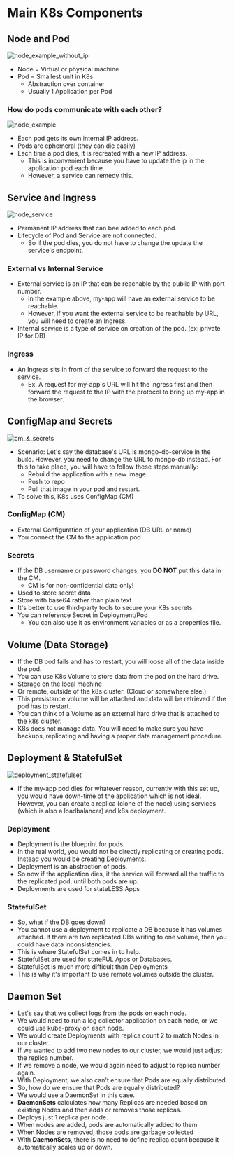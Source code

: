 # Main K8s Components

## Node and Pod

![node_example_without_ip](../images/node_example_wo_ip.png)

- Node = Virtual or physical machine
- Pod = Smallest unit in K8s
  - Abstraction over container
  - Usually 1 Application per Pod

### How do pods communicate with each other?

![node_example](../images/node_example_w_ip.png)

- Each pod gets its own internal IP address.
- Pods are ephemeral (they can die easily)
- Each time a pod dies, it is recreated with a new IP address.
  - This is inconvenient because you have to update the ip in the application pod each time.
  - However, a service can remedy this.

## Service and Ingress

![node_service](../images/node_services.png)

- Permanent IP address that can bee added to each pod.
- Lifecycle of Pod and Service are not connected.
  - So if the pod dies, you do not have to change the update the service's endpoint.

### External vs Internal Service

- External service is an IP that can be reachable by the public IP with port number.
  - In the example above, my-app will have an external service to be reachable.
  - However, if you want the external service to be reachable by URL, you will need to create an Ingress.
- Internal service is a type of service on creation of the pod. (ex: private IP for DB)

### Ingress

- An Ingress sits in front of the service to forward the request to the service.
  - Ex. A request for my-app's URL will hit the ingress first and then forward the request to the IP with the protocol to bring up my-app in the browser.

## ConfigMap and Secrets

![cm_&_secrets](../images/cm_secrets.png)

- Scenario: Let's say the database's URL is mongo-db-service in the build. However, you need to change the URL to mongo-db instead. For this to take place, you will have to follow these steps manually:
  - Rebuild the application with a new image
  - Push to repo
  - Pull that image in your pod and restart.
- To solve this, K8s uses ConfigMap (CM)

### ConfigMap (CM)

- External Configuration of your application (DB URL or name)
- You connect the CM to the application pod

### Secrets

- If the DB username or password changes, you **DO NOT** put this data in the CM.
  - CM is for non-confidential data only!
- Used to store secret data
- Store with base64 rather than plain text
- It's better to use third-party tools to secure your K8s secrets.
- You can reference Secret in Deployment/Pod
  - You can also use it as environment variables or as a properties file.

## Volume (Data Storage)

- If the DB pod fails and has to restart, you will loose all of the data inside the pod.
- You can use K8s Volume to store data from the pod on the hard drive.
- Storage on the local machine
- Or remote, outside of the k8s cluster. (Cloud or somewhere else.)
- This persistance volume will be attached and data will be retrieved if the pod has to restart.
- You can think of a Volume as an external hard drive that is attached to the k8s cluster.
- K8s does not manage data. You will need to make sure you have backups, replicating and having a proper data management procedure.

## Deployment & StatefulSet

![deployment_statefulset](../images/deployment_statefulset.png)

- If the my-app pod dies for whatever reason, currently with this set up, you would have down-time of the application which is not ideal. However, you can create a replica (clone of the node) using services (which is also a loadbalancer) and k8s deployment.

### Deployment

- Deployment is the blueprint for pods.
- In the real world, you would not be directly replicating or creating pods. Instead you would be creating Deployments.
- Deployment is an abstraction of pods.
- So now if the application dies, it the service will forward all the traffic to the replicated pod, until both pods are up.
- Deployments are used for stateLESS Apps

### StatefulSet

- So, what if the DB goes down?
- You cannot use a deployment to replicate a DB because it has volumes attached. If there are two replicated DBs writing to one volume, then you could have data inconsistencies.
- This is where StatefulSet comes in to help.
- StatefulSet are used for stateFUL Apps or Databases.
- StatefulSet is much more difficult than Deployments
- This is why it's important to use remote volumes outside the cluster.

## Daemon Set

- Let's say that we collect logs from the pods on each node.
- We would need to run a log collector application on each node, or we could use kube-proxy on each node.
- We would create Deployments with replica count 2 to match Nodes in our cluster.
- If we wanted to add two new nodes to our cluster, we would just adjust the replica number.
- If we remove a node, we would again need to adjust to replica number again.
- With Deployment, we also can't ensure that Pods are equally distributed.
- So, how do we ensure that Pods are equally distributed?
- We would use a DaemonSet in this case.
- **DaemonSets** calculates how many Replicas are needed based on existing Nodes and then adds or removes those replicas.
- Deploys just 1 replica per node.
- When nodes are added, pods are automatically added to them
- When Nodes are removed, those pods are garbage collected
- With **DaemonSets**, there is no need to define replica count because it automatically scales up or down.